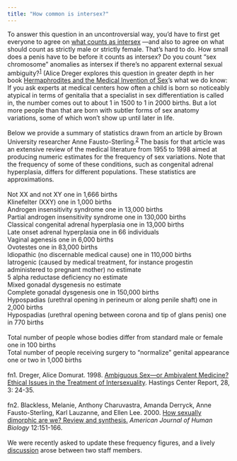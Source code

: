 ```yaml
---
title: "How common is intersex?"
---
```


To answer this question in an uncontroversial way, you&#8217;d have to first get everyone to agree on [what counts as intersex][1] &#8212;and also to agree on what should count as strictly male or strictly female. That&#8217;s hard to do. How small does a penis have to be before it counts as intersex? Do you count &#8220;sex chromosome&#8221; anomalies as intersex if there&#8217;s no apparent external sexual ambiguity?<sup class="footnote" id="fnrev20552490735d852b4d05886-1"><a href="#fn20552490735d852b4d05886-1">1</a></sup> (Alice Dreger explores this question in greater depth in her book [Hermaphrodites and the Medical Invention of Sex][2]&#8217;s what we do know: If you ask experts at medical centers how often a child is born so noticeably atypical in terms of genitalia that a specialist in sex differentiation is called in, the number comes out to about 1 in 1500 to 1 in 2000 births. But a lot more people than that are born with subtler forms of sex anatomy variations, some of which won&#8217;t show up until later in life.<br><br>Below we provide a summary of statistics drawn from an article by Brown University researcher Anne Fausto-Sterling.<sup class="footnote" id="fnrev20552490735d852b4d05886-2"><a href="#fn20552490735d852b4d05886-2">2</a></sup> The basis for that article was an extensive review of the medical literature from 1955 to 1998 aimed at producing numeric estimates for the frequency of sex variations. Note that the frequency of some of these conditions, such as congenital adrenal hyperplasia, differs for different populations. These statistics are approximations. <br><br> Not XX and not XY one in 1,666 births <br> Klinefelter (<span class="caps">XXY</span>) one in 1,000 births <br> Androgen insensitivity syndrome one in 13,000 births <br> Partial androgen insensitivity syndrome one in 130,000 births <br> Classical congenital adrenal hyperplasia one in 13,000 births <br> Late onset adrenal hyperplasia one in 66 individuals <br> Vaginal agenesis one in 6,000 births <br> Ovotestes one in 83,000 births <br> Idiopathic (no discernable medical cause) one in 110,000 births <br> Iatrogenic (caused by medical treatment, for instance progestin administered to pregnant mother) no estimate <br> 5 alpha reductase deficiency no estimate <br> Mixed gonadal dysgenesis no estimate <br> Complete gonadal dysgenesis one in 150,000 births <br> Hypospadias (urethral opening in perineum or along penile shaft) one in 2,000 births <br> Hypospadias (urethral opening between corona and tip of glans penis) one in 770 births <br> <br> Total number of people whose bodies differ from standard male or female one in 100 births <br> Total number of people receiving surgery to &#8220;normalize&#8221; genital appearance one or two in 1,000 births <br><br>fn1. Dreger, Alice Domurat. 1998. [Ambiguous Sex&#8212;or Ambivalent Medicine? Ethical Issues in the Treatment of Intersexuality][3]. Hastings Center Report, 28, 3: 24-35.<br><br>fn2. Blackless, Melanie, Anthony Charuvastra, Amanda Derryck, Anne Fausto-Sterling, Karl Lauzanne, and Ellen Lee. 2000. [How sexually dimorphic are we? Review and synthesis.][4] _American Journal of Human Biology_ 12:151-166.<br><br>We were recently asked to update these frequency figures, and a lively [discussion][5] arose between two staff members. <br>

 [1]: /faq/what_is_intersex
 [2]: /books/medicalinvention.%29%5Cn%5CnHere
 [3]: /articles/ambivalent_medicine
 [4]: http://bms.brown.edu/faculty/f/afs/dimorphic.pdf
 [5]: http://www.isna.org/node/972